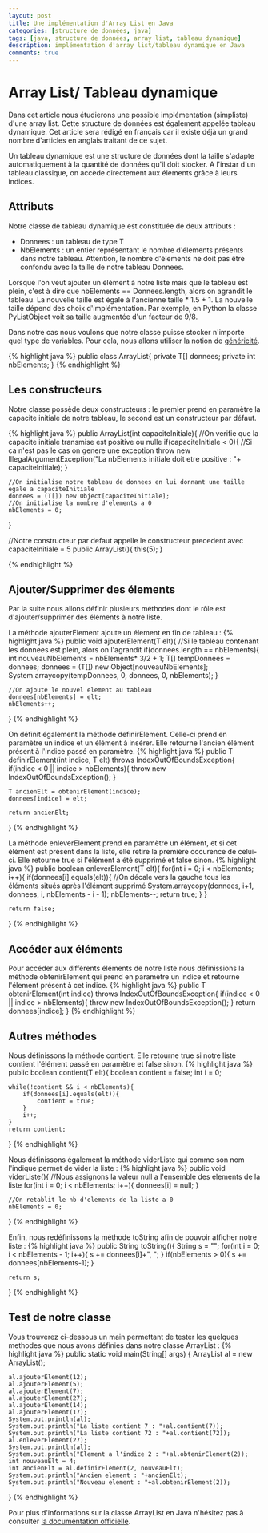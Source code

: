 ```yaml
---
layout: post
title: Une implémentation d'Array List en Java
categories: [structure de données, java]
tags: [java, structure de données, array list, tableau dynamique]
description: implémentation d'array list/tableau dynamique en Java
comments: true
---
```


<h1>Array List/ Tableau dynamique</h1>
Dans cet article nous étudierons une possible implémentation (simpliste) d'une array list. Cette structure de données est également appelée tableau dynamique. Cet article sera rédigé en français car il existe déjà un grand nombre d'articles en anglais traitant de ce sujet.

Un tableau dynamique est une structure de données dont la taille s'adapte automatiquement à la quantité de données qu'il doit stocker. A l'instar d'un tableau classique, on accède directement aux élements grâce à leurs indices.

<h2>Attributs</h2>
Notre classe de tableau dynamique est constituée de deux attributs : 
<ul>
	<li>Donnees : un tableau de type T</li>
	<li>NbElements : un entier représentant le nombre d'élements présents dans notre tableau. Attention, le nombre d'élements ne doit pas être confondu avec la taille de notre tableau Donnees.</li>
</ul>

Lorsque l'on veut ajouter un élément à notre liste mais que le tableau est plein, c'est à dire que nbElements == Donnees.length, alors on agrandit le tableau. La nouvelle taille est égale à l'ancienne taille * 1.5 + 1. La nouvelle taille dépend des choix d'implémentation. Par exemple, en Python la classe PyListObject voit sa taille augmentée d'un facteur de 9/8.

Dans notre cas nous voulons que notre classe puisse stocker n'importe quel type de variables. Pour cela, nous allons utiliser la notion de <a href="http://imss-www.upmf-grenoble.fr/prevert/Prog/Java/CoursJava/genericite.htm">généricité</a>.

{% highlight java %}
public class ArrayList<T>{
	private T[] donnees;
	private int nbElements;
}
{% endhighlight %}

<h2>Les constructeurs</h2>
Notre classe possède deux constructeurs : le premier prend en paramètre la capacite initiale de notre tableau, le second est un constructeur par défaut.

{% highlight java %}
public ArrayList(int capaciteInitiale){
	//On verifie que la capacite initiale transmise est positive ou nulle 
	if(capaciteInitiale < 0){
	//Si ca n'est pas le cas on genere une exception
		throw new IllegalArgumentException("La nbElements initiale doit etre positive : "+ capaciteInitiale);
	}
	
	//On initialise notre tableau de donnees en lui donnant une taille egale a capaciteInitiale
	donnees = (T[]) new Object[capaciteInitiale];
	//On initialise la nombre d'elements a 0
	nbElements = 0;
}


//Notre constructeur par defaut appelle le constructeur precedent avec capaciteInitiale = 5
public ArrayList(){
	this(5);
}

{% endhighlight %}

<h2>Ajouter/Supprimer des élements</h2>
Par la suite nous allons définir plusieurs méthodes dont le rôle est d'ajouter/supprimer des éléments à notre liste.

La méthode ajouterElement ajoute un élement en fin de tableau :
{% highlight java %}
public void ajouterElement(T elt){
	//Si le tableau contenant les donnees est plein, alors on l'agrandit
	if(donnees.length == nbElements){
		int nouveauNbElements = nbElements* 3/2 + 1;
		T[] tempDonnees = donnees;
		donnees = (T[]) new Object[nouveauNbElements];
		System.arraycopy(tempDonnees, 0, donnees, 0, nbElements);
	}
	
	//On ajoute le nouvel element au tableau
	donnees[nbElements] = elt;
	nbElements++;
}
{% endhighlight %}

On définit également la méthode definirElement. Celle-ci prend en paramètre un indice et un élément à insérer. Elle retourne l'ancien élément présent à l'indice passé en paramètre.
{% highlight java %}
public T definirElement(int indice, T elt) throws IndexOutOfBoundsException{
	if(indice < 0 || indice > nbElements){
		throw new IndexOutOfBoundsException();
	}
	
	T ancienElt = obtenirElement(indice);
	donnees[indice] = elt;
	
	return ancienElt;
}
{% endhighlight %}

La méthode enleverElement prend en paramètre un élément, et si cet élément est présent dans la liste, elle retire la première occurence de celui-ci. Elle retourne true si l'élément à été supprimé et false sinon.
{% highlight java %}
public boolean enleverElement(T elt){
	for(int i = 0; i < nbElements; i++){
		if(donnees[i].equals(elt)){
			//On décale vers la gauche tous les éléments situés après l'élément supprimé
			System.arraycopy(donnees, i+1, donnees, i, nbElements - i - 1);
			nbElements--;
			return true;
		}
	}
	
	return false;
}
{% endhighlight %}

<h2>Accéder aux éléments</h2>
Pour accéder aux différents éléments de notre liste nous définissions la méthode obtenirElement qui prend en paramètre un indice et retourne l'élement présent à cet indice.
{% highlight java %}
public T obtenirElement(int indice) throws IndexOutOfBoundsException{
	if(indice < 0 || indice > nbElements){
		throw new IndexOutOfBoundsException();
	}		
	return donnees[indice];
}
{% endhighlight %}

<h2>Autres méthodes</h2>
Nous définissons la méthode contient. Elle retourne true si notre liste contient l'élément passé en paramètre et false sinon.
{% highlight java %}
public boolean contient(T elt){
	boolean contient = false;
	int i = 0;
	
	while(!contient && i < nbElements){
		if(donnees[i].equals(elt)){
			contient = true;
		}
		i++;
	}
	return contient;
}
{% endhighlight %}

Nous définissons également la méthode viderListe qui comme son nom l'indique permet de vider la liste : 
{% highlight java %}
public void viderListe(){
	//Nous assignons la valeur null a l'ensemble des elements de la liste
	for(int i = 0; i < nbElements; i++){
		donnees[i] = null;
	}
	
	//On retablit le nb d'elements de la liste a 0
	nbElements = 0;
}
{% endhighlight %}

Enfin, nous redéfinissons la méthode toString afin de pouvoir afficher notre liste : 
{% highlight java %}
public String toString(){
	String s = "";
	for(int i = 0; i < nbElements - 1; i++){
		s += donnees[i]+", ";
	}
	if(nbElements > 0){
		s += donnees[nbElements-1];
	}
	
	return s;
}
{% endhighlight %}

<h2>Test de notre classe</h2>
Vous trouverez ci-dessous un main permettant de tester les quelques methodes que nous avons définies dans notre classe ArrayList :
{% highlight java %}
public static void main(String[] args) {
	ArrayList<Integer> al = new ArrayList<Integer>();
	
	al.ajouterElement(12);
	al.ajouterElement(5);
	al.ajouterElement(7);
	al.ajouterElement(27);
	al.ajouterElement(14);
	al.ajouterElement(17);
	System.out.println(al);
	System.out.println("La liste contient 7 : "+al.contient(7));
	System.out.println("La liste contient 72 : "+al.contient(72));
	al.enleverElement(27);
	System.out.println(al);
	System.out.println("Element a l'indice 2 : "+al.obtenirElement(2));
	int nouveauElt = 4;
	int ancienElt = al.definirElement(2, nouveauElt);
	System.out.println("Ancien element : "+ancienElt);
	System.out.println("Nouveau element : "+al.obtenirElement(2));
}
{% endhighlight %}

Pour plus d'informations sur la classe ArrayList en Java n'hésitez pas à consulter <a href="https://docs.oracle.com/javase/7/docs/api/java/util/ArrayList.html">la documentation officielle</a>.

